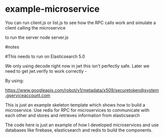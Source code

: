 # example-microservice

You can run client.js or list.js to see how the RPC calls work and simulate a client calling the microservice

to run the server node server.js

#notes

#This needs to run on Elasticsearch 5.0

We only using decode right now in jwt this isn't perfectly safe.
Later we need to get jwt.verify to work correctly -

By using:

https://www.googleapis.com/robot/v1/metadata/x509/securetoken@system.gserviceaccount.com

This is just an example skeleton template which shows how to build a microservice.  Use redis for RPC for microservices to communicate with each other and stores and retrieves information from elasticsearch

The code here is just an example of how I developed microservices and use databases like firebase, elasticsearch and redis to build the components.



